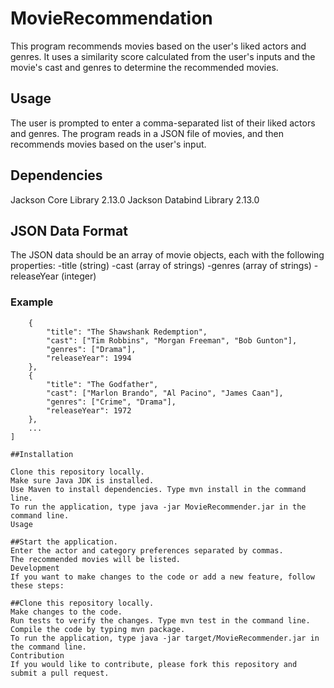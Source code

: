 # MovieRecommendation
This program recommends movies based on the user's liked actors and genres. It uses a similarity score calculated from the user's inputs and the movie's cast and genres to determine the recommended movies.

## Usage
The user is prompted to enter a comma-separated list of their liked actors and genres. The program reads in a JSON file of movies, and then recommends movies based on the user's input.

## Dependencies
Jackson Core Library 2.13.0
Jackson Databind Library 2.13.0

## JSON Data Format
The JSON data should be an array of movie objects, each with the following properties:
-title (string)
-cast (array of strings)
-genres (array of strings)
-releaseYear (integer) 

### Example

```[
    {
        "title": "The Shawshank Redemption",
        "cast": ["Tim Robbins", "Morgan Freeman", "Bob Gunton"],
        "genres": ["Drama"],
        "releaseYear": 1994
    },
    {
        "title": "The Godfather",
        "cast": ["Marlon Brando", "Al Pacino", "James Caan"],
        "genres": ["Crime", "Drama"],
        "releaseYear": 1972
    },
    ...
]

##Installation

Clone this repository locally.
Make sure Java JDK is installed.
Use Maven to install dependencies. Type mvn install in the command line.
To run the application, type java -jar MovieRecommender.jar in the command line.
Usage

##Start the application.
Enter the actor and category preferences separated by commas.
The recommended movies will be listed.
Development
If you want to make changes to the code or add a new feature, follow these steps:

##Clone this repository locally.
Make changes to the code.
Run tests to verify the changes. Type mvn test in the command line.
Compile the code by typing mvn package.
To run the application, type java -jar target/MovieRecommender.jar in the command line.
Contribution
If you would like to contribute, please fork this repository and submit a pull request.
